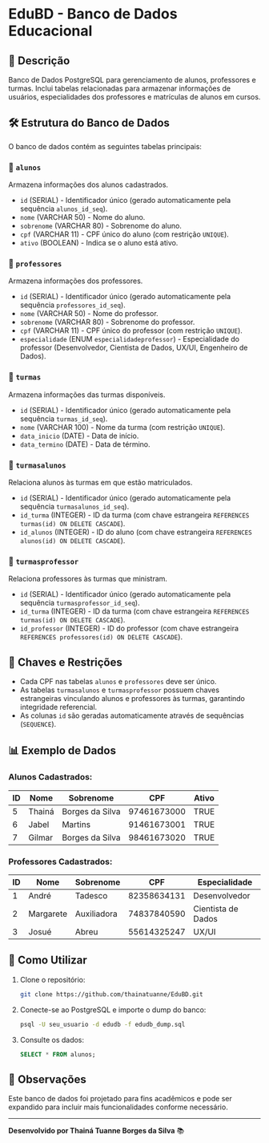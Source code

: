 # EduBD - Banco de Dados Educacional

## 📌 Descrição
Banco de Dados PostgreSQL para gerenciamento de alunos, professores e turmas. Inclui tabelas relacionadas para armazenar informações de usuários, especialidades dos professores e matrículas de alunos em cursos.

## 🛠 Estrutura do Banco de Dados
O banco de dados contém as seguintes tabelas principais:

### 🔹 `alunos`
Armazena informações dos alunos cadastrados.
- `id` (SERIAL) - Identificador único (gerado automaticamente pela sequência `alunos_id_seq`).
- `nome` (VARCHAR 50) - Nome do aluno.
- `sobrenome` (VARCHAR 80) - Sobrenome do aluno.
- `cpf` (VARCHAR 11) - CPF único do aluno (com restrição `UNIQUE`).
- `ativo` (BOOLEAN) - Indica se o aluno está ativo.

### 🔹 `professores`
Armazena informações dos professores.
- `id` (SERIAL) - Identificador único (gerado automaticamente pela sequência `professores_id_seq`).
- `nome` (VARCHAR 50) - Nome do professor.
- `sobrenome` (VARCHAR 80) - Sobrenome do professor.
- `cpf` (VARCHAR 11) - CPF único do professor (com restrição `UNIQUE`).
- `especialidade` (ENUM `especialidadeprofessor`) - Especialidade do professor (Desenvolvedor, Cientista de Dados, UX/UI, Engenheiro de Dados).

### 🔹 `turmas`
Armazena informações das turmas disponíveis.
- `id` (SERIAL) - Identificador único (gerado automaticamente pela sequência `turmas_id_seq`).
- `nome` (VARCHAR 100) - Nome da turma (com restrição `UNIQUE`).
- `data_inicio` (DATE) - Data de início.
- `data_termino` (DATE) - Data de término.

### 🔹 `turmasalunos`
Relaciona alunos às turmas em que estão matriculados.
- `id` (SERIAL) - Identificador único (gerado automaticamente pela sequência `turmasalunos_id_seq`).
- `id_turma` (INTEGER) - ID da turma (com chave estrangeira `REFERENCES turmas(id) ON DELETE CASCADE`).
- `id_alunos` (INTEGER) - ID do aluno (com chave estrangeira `REFERENCES alunos(id) ON DELETE CASCADE`).

### 🔹 `turmasprofessor`
Relaciona professores às turmas que ministram.
- `id` (SERIAL) - Identificador único (gerado automaticamente pela sequência `turmasprofessor_id_seq`).
- `id_turma` (INTEGER) - ID da turma (com chave estrangeira `REFERENCES turmas(id) ON DELETE CASCADE`).
- `id_professor` (INTEGER) - ID do professor (com chave estrangeira `REFERENCES professores(id) ON DELETE CASCADE`).

## 🔑 Chaves e Restrições
- Cada CPF nas tabelas `alunos` e `professores` deve ser único.
- As tabelas `turmasalunos` e `turmasprofessor` possuem chaves estrangeiras vinculando alunos e professores às turmas, garantindo integridade referencial.
- As colunas `id` são geradas automaticamente através de sequências (`SEQUENCE`).

## 📊 Exemplo de Dados
### Alunos Cadastrados:
| ID | Nome           | Sobrenome       | CPF          | Ativo |
|----|--------------|----------------|------------|-------|
| 5  | Thainá       | Borges da Silva | 97461673000 | TRUE  |
| 6  | Jabel        | Martins         | 91461673001 | TRUE  |
| 7  | Gilmar       | Borges da Silva | 98461673020 | TRUE  |

### Professores Cadastrados:
| ID | Nome       | Sobrenome     | CPF          | Especialidade        |
|----|------------|--------------|------------|------------------|
| 1  | André     | Tadesco      | 82358634131 | Desenvolvedor    |
| 2  | Margarete | Auxiliadora  | 74837840590 | Cientista de Dados |
| 3  | Josué     | Abreu        | 55614325247 | UX/UI            |

## 🚀 Como Utilizar
1. Clone o repositório:  
   ```sh
   git clone https://github.com/thainatuanne/EduBD.git
   ```
2. Conecte-se ao PostgreSQL e importe o dump do banco:
   ```sh
   psql -U seu_usuario -d edudb -f edudb_dump.sql
   ```
3. Consulte os dados:
   ```sql
   SELECT * FROM alunos;
   ```

## 📌 Observações
Este banco de dados foi projetado para fins acadêmicos e pode ser expandido para incluir mais funcionalidades conforme necessário.

---
**Desenvolvido por Thainá Tuanne Borges da Silva** 📚
